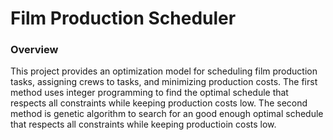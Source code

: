 # Film Production Scheduler
### Overview
This project provides an optimization model for scheduling film production tasks, assigning crews to tasks, and minimizing production costs. 
The first method uses integer programming to find the optimal schedule that respects all constraints while keeping production costs low.
The second method is genetic algorithm to search for an good enough optimal schedule that respects all constraints while keeping productioin costs low. 
